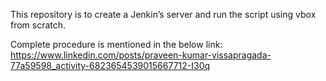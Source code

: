This repository is to create a Jenkin’s server and run the script using vbox from scratch.

Complete procedure is mentioned in the below link:
https://www.linkedin.com/posts/praveen-kumar-vissapragada-77a59598_activity-6823654539015667712-I30q
